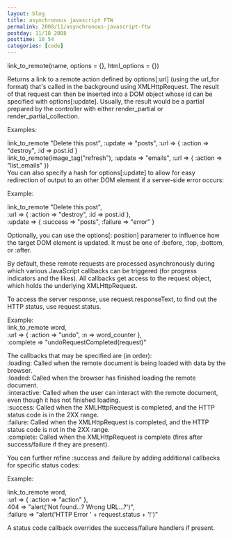 ```yaml
---
layout: blog
title: asynchronous javascript FTW
permalink: 2008/11/asynchronous-javascript-ftw
postday: 11/18 2008
posttime: 10_54
categories: [code]
---
```


<p>link_to_remote(name, options = {}, html_options = {})</p>
<p>Returns a link to a remote action defined by options[:url] (using the url_for format) that&#039;s called in the background using XMLHttpRequest. The result of that request can then be inserted into a DOM object whose id can be specified with options[:update]. Usually, the result would be a partial prepared by the controller with either render_partial or render_partial_collection.</p>
<p>Examples:</p>
<p>link_to_remote "Delete this post", :update =&gt; "posts", :url =&gt; { :action =&gt; "destroy", :id =&gt; post.id }<br />
link_to_remote(image_tag("refresh"), :update =&gt; "emails", :url =&gt; { :action =&gt; "list_emails" })<br />
You can also specify a hash for options[:update] to allow for easy redirection of output to an other DOM element if a server-side error occurs:</p>
<p>Example:</p>
<p>  link_to_remote "Delete this post",<br />
     :url =&gt; { :action =&gt; "destroy", :id =&gt; post.id },<br />
     :update =&gt; { :success =&gt; "posts", :failure =&gt; "error" }</p>
<p>Optionally, you can use the options[: position] parameter to influence how the target DOM element is updated. It must be one of :before, :top, :bottom, or :after.</p>
<p>By default, these remote requests are processed asynchronously during which various JavaScript callbacks can be triggered (for progress indicators and the likes). All callbacks get access to the request object, which holds the underlying XMLHttpRequest.</p>
<p>To access the server response, use request.responseText, to find out the HTTP status, use request.status.</p>
<p>Example:<br />
  link_to_remote word,<br />
      :url =&gt; { :action =&gt; "undo", :n =&gt; word_counter },<br />
      :complete =&gt; "undoRequestCompleted(request)"</p>
<p>The callbacks that may be specified are (in order):<br />
:loading:	Called when the remote document is being loaded with data by the browser.<br />
:loaded:	Called when the browser has finished loading the remote document.<br />
:interactive:	Called when the user can interact with the remote document, even though it has not finished loading.<br />
:success:	Called when the XMLHttpRequest is completed, and the HTTP status code is in the 2XX range.<br />
:failure:	Called when the XMLHttpRequest is completed, and the HTTP status code is not in the 2XX range.<br />
:complete:	Called when the XMLHttpRequest is complete (fires after success/failure if they are present).</p>
<p>You can further refine :success and :failure by adding additional callbacks for specific status codes:</p>
<p>Example:</p>
<p>  link_to_remote word,<br />
      :url =&gt; { :action =&gt; "action" },<br />
      404 =&gt; "alert(&#039;Not found...? Wrong URL...?&#039;)",<br />
      :failure =&gt; "alert(&#039;HTTP Error &#039; + request.status + &#039;!&#039;)"</p>
<p>A status code callback overrides the success/failure handlers if present.</p>
